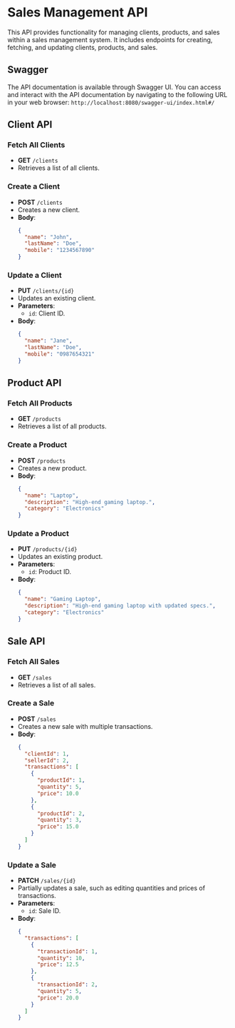 
# Sales Management API

This API provides functionality for managing clients, products, and sales within a sales management system. It includes endpoints for creating, fetching, and updating clients, products, and sales.

## Swagger
The API documentation is available through Swagger UI. You can access and interact with the API documentation by navigating to the following URL in your web browser:
`http://localhost:8080/swagger-ui/index.html#/`

## Client API

### Fetch All Clients

- **GET** `/clients`
- Retrieves a list of all clients.

### Create a Client

- **POST** `/clients`
- Creates a new client.
- **Body**:
  ```json
  {
    "name": "John",
    "lastName": "Doe",
    "mobile": "1234567890"
  }
  ```

### Update a Client

- **PUT** `/clients/{id}`
- Updates an existing client.
- **Parameters**:
  - `id`: Client ID.
- **Body**:
  ```json
  {
    "name": "Jane",
    "lastName": "Doe",
    "mobile": "0987654321"
  }
  ```

## Product API

### Fetch All Products

- **GET** `/products`
- Retrieves a list of all products.

### Create a Product

- **POST** `/products`
- Creates a new product.
- **Body**:
  ```json
  {
    "name": "Laptop",
    "description": "High-end gaming laptop.",
    "category": "Electronics"
  }
  ```

### Update a Product

- **PUT** `/products/{id}`
- Updates an existing product.
- **Parameters**:
  - `id`: Product ID.
- **Body**:
  ```json
  {
    "name": "Gaming Laptop",
    "description": "High-end gaming laptop with updated specs.",
    "category": "Electronics"
  }
  ```

## Sale API

### Fetch All Sales

- **GET** `/sales`
- Retrieves a list of all sales.

### Create a Sale

- **POST** `/sales`
- Creates a new sale with multiple transactions.
- **Body**:
  ```json
  {
    "clientId": 1,
    "sellerId": 2,
    "transactions": [
      {
        "productId": 1,
        "quantity": 5,
        "price": 10.0
      },
      {
        "productId": 2,
        "quantity": 3,
        "price": 15.0
      }
    ]
  }
  ```

### Update a Sale

- **PATCH** `/sales/{id}`
- Partially updates a sale, such as editing quantities and prices of transactions.
- **Parameters**:
  - `id`: Sale ID.
- **Body**:
  ```json
  {
    "transactions": [
      {
        "transactionId": 1,
        "quantity": 10,
        "price": 12.5
      },
      {
        "transactionId": 2,
        "quantity": 5,
        "price": 20.0
      }
    ]
  }
  ```
